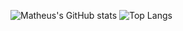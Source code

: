 ![Matheus's GitHub stats](https://github-readme-stats.vercel.app/api?username=matheushpr9&show_icons=true&theme=dracula)
![Top Langs](https://github-readme-stats.vercel.app/api/top-langs/?username=matheushpr9&layout=compact)
